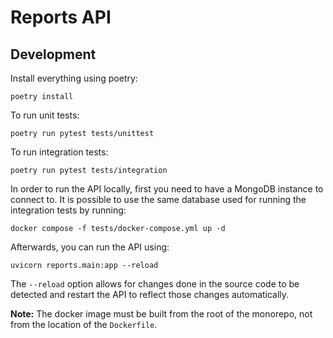# Reports API

## Development

Install everything using poetry:
```commandline
poetry install
```

To run unit tests:
```commandline
poetry run pytest tests/unittest
```

To run integration tests:
```commandline
poetry run pytest tests/integration
```

In order to run the API locally, first you need to have
a MongoDB instance to connect to. It is possible to use the same 
database used for running the integration tests by running:
```commandline
docker compose -f tests/docker-compose.yml up -d
```

Afterwards, you can run the API using:
```commandline
uvicorn reports.main:app --reload
```
The `--reload` option allows for changes done in the source code to
be detected and restart the API to reflect those changes automatically.

**Note:** The docker image must be built from the root of the monorepo, 
not from the location of the `Dockerfile`.